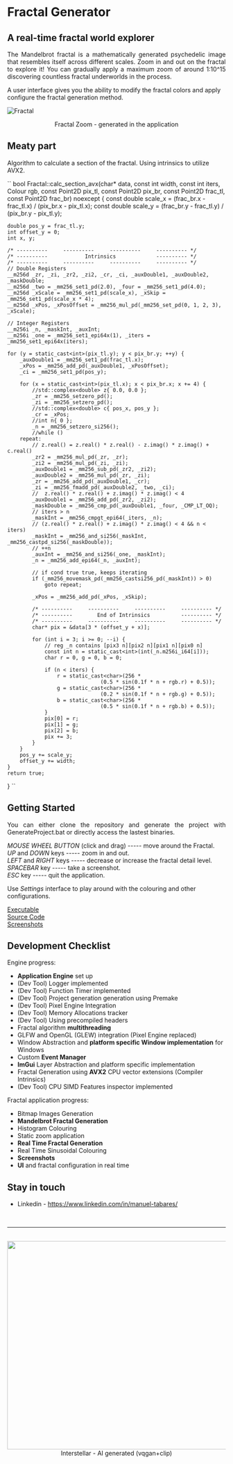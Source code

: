 # Fractal Generator
## A real-time fractal world explorer

<p align="justify">
The Mandelbrot fractal is a mathematically generated psychedelic image that resembles itself across different scales. Zoom in and out on the fractal to explore it! You can gradually apply a maximum zoom of around 1:10^15 discovering countless fractal underworlds in the process.

A user interface gives you the ability to modify the fractal colors and apply configure the fractal generation method.

</p>

![Fractal](screenshots/Fractal_Screenshot_User2.jpg)
<p align="center">Fractal Zoom - generated in the application</p>

## Meaty part

Algorithm to calculate a section of the fractal. Using intrinsics to utilize AVX2.

``
bool Fractal::calc_section_avx(char* data, const int width, const int iters, Colour rgb,
			       const Point2D pix_tl, const Point2D pix_br, const Point2D frac_tl,
			       const Point2D frac_br) noexcept
{
	const double scale_x = (frac_br.x - frac_tl.x) / (pix_br.x - pix_tl.x);
	const double scale_y = (frac_br.y - frac_tl.y) / (pix_br.y - pix_tl.y);

	double pos_y = frac_tl.y;
	int offset_y = 0;
	int x, y;

	/* ----------     ----------     ----------     ---------- */
	/* ----------            Intrinsics             ---------- */
	/* ----------     ----------     ----------     ---------- */
	// Double Registers
	__m256d _zr, _zi, _zr2, _zi2, _cr, _ci, _auxDouble1, _auxDouble2, _maskDouble;
	__m256d _two = _mm256_set1_pd(2.0), _four = _mm256_set1_pd(4.0);
	__m256d _xScale = _mm256_set1_pd(scale_x), _xSkip = _mm256_set1_pd(scale_x * 4);
	__m256d _xPos, _xPosOffset = _mm256_mul_pd(_mm256_set_pd(0, 1, 2, 3), _xScale);

	// Integer Registers
	__m256i _n, _maskInt, _auxInt;
	__m256i _one = _mm256_set1_epi64x(1), _iters = _mm256_set1_epi64x(iters);

	for (y = static_cast<int>(pix_tl.y); y < pix_br.y; ++y) {
		_auxDouble1 = _mm256_set1_pd(frac_tl.x);
		_xPos = _mm256_add_pd(_auxDouble1, _xPosOffset);
		_ci = _mm256_set1_pd(pos_y);

		for (x = static_cast<int>(pix_tl.x); x < pix_br.x; x += 4) {
			//std::complex<double> z{ 0.0, 0.0 };
			_zr = _mm256_setzero_pd();
			_zi = _mm256_setzero_pd();
			//std::complex<double> c{ pos_x, pos_y };
			_cr = _xPos;
			//int n{ 0 };
			_n = _mm256_setzero_si256();
			//while ()
		repeat:
			// z.real() = z.real() * z.real() - z.imag() * z.imag() + c.real()
			_zr2 = _mm256_mul_pd(_zr, _zr);
			_zi2 = _mm256_mul_pd(_zi, _zi);
			_auxDouble1 = _mm256_sub_pd(_zr2, _zi2);
			_auxDouble2 = _mm256_mul_pd(_zr, _zi);
			_zr = _mm256_add_pd(_auxDouble1, _cr);
			_zi = _mm256_fmadd_pd(_auxDouble2, _two, _ci);
			//  z.real() * z.real() + z.imag() * z.imag() < 4
			_auxDouble1 = _mm256_add_pd(_zr2, _zi2);
			_maskDouble = _mm256_cmp_pd(_auxDouble1, _four, _CMP_LT_OQ);
			// iters > n
			_maskInt = _mm256_cmpgt_epi64(_iters, _n);
			// (z.real() * z.real() + z.imag() * z.imag() < 4 && n < iters)
			_maskInt = _mm256_and_si256(_maskInt, _mm256_castpd_si256(_maskDouble));
			// ++n
			_auxInt = _mm256_and_si256(_one, _maskInt);
			_n = _mm256_add_epi64(_n, _auxInt);

			// if cond true true, keeps iterating
			if (_mm256_movemask_pd(_mm256_castsi256_pd(_maskInt)) > 0)
				goto repeat;

			_xPos = _mm256_add_pd(_xPos, _xSkip);

			/* ----------     ----------     ----------     ---------- */
			/* ----------        End of Intrinsics          ---------- */
			/* ----------     ----------     ----------     ---------- */
			char* pix = &data[3 * (offset_y + x)];

			for (int i = 3; i >= 0; --i) {
				// reg _n contains [pix3 n][pix2 n][pix1 n][pix0 n]
				const int n = static_cast<int>(int(_n.m256i_i64[i]));
				char r = 0, g = 0, b = 0;

				if (n < iters) {
					r = static_cast<char>(256 *
							      (0.5 * sin(0.1f * n + rgb.r) + 0.5));
					g = static_cast<char>(256 *
							      (0.2 * sin(0.1f * n + rgb.g) + 0.5));
					b = static_cast<char>(256 *
							      (0.5 * sin(0.1f * n + rgb.b) + 0.5));
				}
				pix[0] = r;
				pix[1] = g;
				pix[2] = b;
				pix += 3;
			}
		}
		pos_y += scale_y;
		offset_y += width;
	}
	return true;
}
``

## Getting Started

<p align="justify">
You can either clone the repository and generate the project with GenerateProject.bat or directly access the lastest binaries.<br/>

*MOUSE WHEEL BUTTON* (click and drag) ----- move around the Fractal.  
*UP* and *DOWN* keys ----- zoom in and out.  
*LEFT* and *RIGHT* keys ----- decrease or increase the fractal detail level.  
*SPACEBAR* key ----- take a screenshot.  
*ESC* key ----- quit the application.<br/>

Use *Settings* interface to play around with the colouring and other configurations.<br/>

[Executable](https://github.com/ManuCanedo/fractal-generator/tree/master/bin)  
[Source Code](https://github.com/ManuCanedo/fractal-generator/tree/master/src)   
[Screenshots](https://github.com/ManuCanedo/fractal-generator/tree/master/screenshots) 
</p>

## Development Checklist

Engine progress:
+ **Application Engine** set up
+ (Dev Tool) Logger implemented  
+ (Dev Tool) Function Timer implemented
+ (Dev Tool) Project generation generation using Premake
+ (Dev Tool) Pixel Engine Integration
+ (Dev Tool) Memory Allocations tracker 
+ (Dev Tool) Using precompiled headers
+ Fractal algorithm **multithreading**
+ GLFW and OpenGL (GLEW) integration (Pixel Engine replaced)
+ Window Abstraction and **platform specific Window implementation** for Windows
+ Custom **Event Manager**
+ **ImGui** Layer Abstraction and platform specific implementation
+ Fractal Generation using **AVX2** CPU vector extensions (Compiler Intrinsics)
+ (Dev Tool) CPU SIMD Features inspector implemented  
  
  
Fractal application progress:
+ Bitmap Images Generation
+ **Mandelbrot Fractal Generation**
+ Histogram Colouring
+ Static zoom application
+ **Real Time Fractal Generation**
+ Real Time Sinusoidal Colouring
+ **Screenshots**
+ **UI** and fractal configuration in real time

## Stay in touch

+ Linkedin - https://www.linkedin.com/in/manuel-tabares/

<br><hr>
<p align="center">
  <br> <img width="840" height="480" src="media/interstellar-ai.jpg">
  <br> Interstellar - AI generated (vqgan+clip)
</p>
